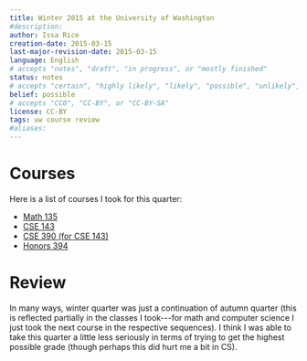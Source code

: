 ```yaml
---
title: Winter 2015 at the University of Washington
#description: 
author: Issa Rice
creation-date: 2015-03-15
last-major-revision-date: 2015-03-15
language: English
# accepts "notes", "draft", "in progress", or "mostly finished"
status: notes
# accepts "certain", "highly likely", "likely", "possible", "unlikely", "highly unlikely", "remote", "impossible", "log", "emotional", or "fiction"
belief: possible
# accepts "CC0", "CC-BY", or "CC-BY-SA"
license: CC-BY
tags: uw course review
#aliases: 
---
```


# Courses

Here is a list of courses I took for this quarter:

- [Math 135]()
- [CSE 143]()
- [CSE 390 (for CSE 143)]()
- [Honors 394]()

# Review

In many ways, winter quarter was just a continuation of autumn quarter (this is reflected partially in the classes I took---for math and computer science I just took the next course in the respective sequences).
I think I was able to take this quarter a little less seriously in terms of trying to get the highest possible grade (though perhaps this did hurt me a bit in CS).
